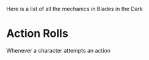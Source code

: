 Here is a list of all the mechanics in Blades in the Dark

# Action Rolls
Whenever a character attempts an action